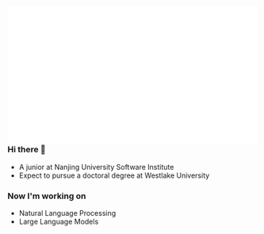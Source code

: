 <img align="right" src="/metrics.base.svg" />

### Hi there 👋

- A junior at Nanjing University Software Institute
- Expect to pursue a doctoral degree at Westlake University
  
### Now I'm working on
- Natural Language Processing
- Large Language Models

<!--
**02hyc/02hyc** is a ✨ _special_ ✨ repository because its `README.md` (this file) appears on your GitHub profile.

Here are some ideas to get you started:

- 🔭 I’m currently working on ...
- 🌱 I’m currently learning ...
- 👯 I’m looking to collaborate on ...
- 🤔 I’m looking for help with ...
- 💬 Ask me about ...
- 📫 How to reach me: ...
- 😄 Pronouns: ...
- ⚡ Fun fact: ...
-->
